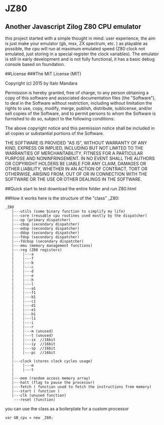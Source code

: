 # JZ80
## Another Javascript Zilog Z80 CPU emulator
this project started with a simple thought in mind: user experience, the aim is just make your emulator (gb, msx, ZX spectrum, etc. ) as playable as possible, the cpu will run at maximum emulated speed (Z80 clock not emulated, just storing in a special register the clock variables). The emulator is still in early development and is not fully functional, it has a basic debug console based on foundation.

##License
###The MIT License (MIT)

Copyright (c) 2015 by Italo Mandara

Permission is hereby granted, free of charge, to any person obtaining a copy
of this software and associated documentation files (the "Software"), to deal
in the Software without restriction, including without limitation the rights
to use, copy, modify, merge, publish, distribute, sublicense, and/or sell
copies of the Software, and to permit persons to whom the Software is
furnished to do so, subject to the following conditions:

The above copyright notice and this permission notice shall be included in all
copies or substantial portions of the Software.

THE SOFTWARE IS PROVIDED "AS IS", WITHOUT WARRANTY OF ANY KIND, EXPRESS OR
IMPLIED, INCLUDING BUT NOT LIMITED TO THE WARRANTIES OF MERCHANTABILITY,
FITNESS FOR A PARTICULAR PURPOSE AND NONINFRINGEMENT. IN NO EVENT SHALL THE
AUTHORS OR COPYRIGHT HOLDERS BE LIABLE FOR ANY CLAIM, DAMAGES OR OTHER
LIABILITY, WHETHER IN AN ACTION OF CONTRACT, TORT OR OTHERWISE, ARISING FROM,
OUT OF OR IN CONNECTION WITH THE SOFTWARE OR THE USE OR OTHER DEALINGS IN THE
SOFTWARE.

##Quick start
to test download the entire folder and run Z80.html

##How it works
here is the structure of the "class" _Z80:
```
_Z80
   |---utils (some binary function to simplify my life)
   |---core (reusable cpu routines used mostly by the dispatcher)
   |---op (primary dispatcher)
   |---cbop (secondary dispatcher)
   |---edop (secondary dispatcher)
   |---ddop (secondary dispatcher)
   |---fdop (secondary dispatcher)
   |---fdcbop (secondary dispatcher)
   |---mmu (memory management functions)
   |---reg (Z80 registers)
   |    |---a
   |    |---f
   |    |---b
   |    |---c
   |    |---d
   |    |---e
   |    |---h
   |    |---l
   |    |---a1
   |    |---f1
   |    |---b1
   |    |---c1
   |    |---d1
   |    |---e1
   |    |---h1
   |    |---l1
   |    |---i
   |    |---r
   |    |---m (unused)
   |    |---t (unused)
   |    |---ix  //16bit
   |    |---iy  //16bit
   |    |---sp  //16bit
   |    |---pc  //16bit
   |
   |---clock (stores clock cycles usage)
   |    |---m
   |    |---t
   |
   |---mem (random access memory array)
   |---halt (flag to pause the processor)
   |---fetch ( function used to fetch the instructions from memory)
   |---start ( function )
   |---clk (unused function)
    ---reset (function)
```
you can use the class as a boilerplate for a custom processor

```
var GB_cpu = new _Z80;
```

